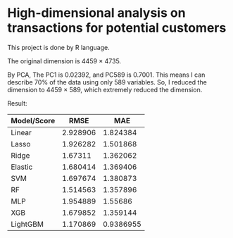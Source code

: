 # High-dimensional analysis on transactions for potential customers

This project is done by R language.

The original dimension is  4459 × 4735.

By PCA, The PC1 is 0.02392, and PC589 is 0.7001. This means I can describe 70% of the data using only 589 variables. So, I reduced the dimension to 4459 × 589, which extremely reduced the dimension.

Result:

| Model/Score | RMSE     | MAE       |
| ----------- | -------- | --------- |
| Linear      | 2.928906 | 1.824384  |
| Lasso       | 1.926282 | 1.501868  |
| Ridge       | 1.67311  | 1.362062  |
| Elastic     | 1.680414 | 1.369406  |
| SVM         | 1.697674 | 1.380873  |
| RF          | 1.514563 | 1.357896  |
| MLP         | 1.954889 | 1.55686   |
| XGB         | 1.679852 | 1.359144  |
| LightGBM    | 1.170869 | 0.9386955 |

